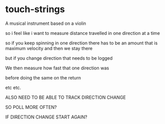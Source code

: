 # touch-strings
A musical instrument based on a violin


so i feel like i want to measure distance travelled in one direction at a time

so if you keep spinning in one direction there has to be an amount that is maximum velocity and then we stay there 

but if you change direction that needs to be logged

We then measure how fast that one direction was

before doing the same on the return

etc etc. 

ALSO NEED TO BE ABLE TO TRACK DIRECTION CHANGE

SO POLL MORE OFTEN?

IF DIRECTION CHANGE START AGAIN?